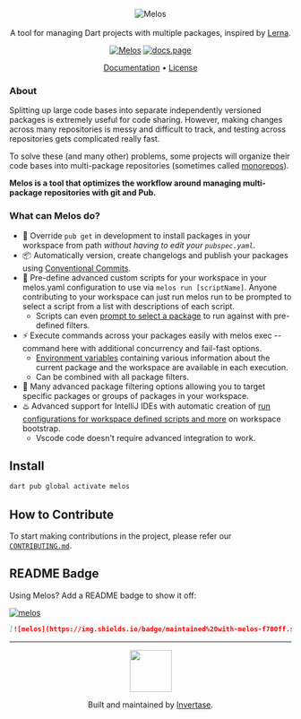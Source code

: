 <p align="center">
  <img src="https://static.invertase.io/assets/melos-logo.png" alt="Melos" /> <br /><br />
  <span>A tool for managing Dart projects with multiple packages, inspired by <a href="https://lerna.js.org">Lerna</a>.</span>
</p>

<p align="center">
  <a href="https://github.com/invertase/melos#readme-badge"><img src="https://img.shields.io/badge/maintained%20with-melos-f700ff.svg?style=flat-square" alt="Melos" /></a>
  <a href="https://docs.page"><img src="https://img.shields.io/badge/powered%20by-docs.page-34C4AC.svg?style=flat-square" alt="docs.page" /></a>
</p>


<p align="center">
  <a href="https://melos.invertase.dev">Documentation</a> &bull; 
  <a href="https://github.com/invertase/melos/blob/main/LICENSE">License</a>
</p>

### About

Splitting up large code bases into separate independently versioned packages is extremely useful for code sharing. However, making changes across many repositories is messy and difficult to track, and testing across repositories gets complicated really fast.

To solve these (and many other) problems, some projects will organize their code bases into multi-package repositories (sometimes called [monorepos](https://en.wikipedia.org/wiki/Monorepo)).

**Melos is a tool that optimizes the workflow around managing multi-package repositories with git and Pub.**

### What can Melos do?

- 🔗 Override `pub get` in development to install packages in your workspace from path _without having to edit your `pubspec.yaml`_.
- 📦 Automatically version, create changelogs and publish your packages using [Conventional Commits](https://www.conventionalcommits.org/en/v1.0.0/).
- 📜 Pre-define advanced custom scripts for your workspace in your melos.yaml configuration to use via `melos run [scriptName]`. Anyone contributing to your workspace can just run melos run to be prompted to select a script from a list with descriptions of each script.
  - Scripts can even [prompt to select a package](https://github.com/invertase/melos/pull/34) to run against with pre-defined filters.
- ⚡ Execute commands across your packages easily with melos exec -- command here with additional concurrency and fail-fast options.
  - [Environment variables](https://github.com/invertase/melos/issues/3) containing various information about the current package and the workspace are available in each execution.
  - Can be combined with all package filters.
- 🎯 Many advanced package filtering options allowing you to target specific packages or groups of packages in your workspace.
- ♨️ Advanced support for IntelliJ IDEs with automatic creation of [run configurations for workspace defined scripts and more](https://github.com/invertase/melos/issues/9) on workspace bootstrap.
  - Vscode code doesn't require advanced integration to work.

## Install

```bash
dart pub global activate melos
```

## How to Contribute

To start making contributions in the project, please refer our  [`CONTRIBUTING.md`](./CONTRIBUTING.md).

## README Badge

Using Melos? Add a README badge to show it off:

[![melos](https://img.shields.io/badge/maintained%20with-melos-f700ff.svg?style=flat-square)](https://github.com/invertase/melos)

```markdown
[![melos](https://img.shields.io/badge/maintained%20with-melos-f700ff.svg?style=flat-square)](https://github.com/invertase/melos)
```

---

<p align="center">
  <a href="https://invertase.io/?utm_source=readme&utm_medium=footer&utm_campaign=melos">
    <img width="75px" src="https://static.invertase.io/assets/invertase/invertase-rounded-avatar.png">
  </a>
  <p align="center">
    Built and maintained by <a href="https://invertase.io/?utm_source=readme&utm_medium=footer&utm_campaign=melos">Invertase</a>.
  </p>
</p>
